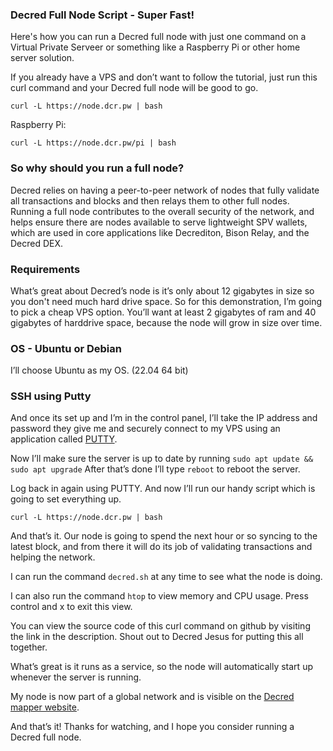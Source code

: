 ### Decred Full Node Script - Super Fast!

Here's how you can run a Decred full node with just one command on a Virtual Private Serveer or something like a Raspberry Pi or other home server solution.

If you already have a VPS and don’t want to follow the tutorial, just run this curl command and your Decred full node will be good to go.

`curl -L https://node.dcr.pw | bash`

Raspberry Pi:

`curl -L https://node.dcr.pw/pi | bash`

### So why should you run a full node?

Decred relies on having a peer-to-peer network of nodes that fully validate all transactions and blocks and then relays them to other full nodes. Running a full node contributes to the overall security of the network, and helps ensure there are nodes available to serve lightweight SPV wallets, which are used in core applications like Decrediton, Bison Relay, and the Decred DEX.

### Requirements

What’s great about Decred’s node is it’s only about 12 gigabytes in size so you don't need much hard drive space. So for this demonstration, I’m going to pick a cheap VPS option. You’ll want at least 2 gigabytes of ram and 40 gigabytes of harddrive space, because the node will grow in size over time.

### OS - Ubuntu or Debian

I’ll choose Ubuntu as my OS. (22.04 64 bit)

### SSH using Putty

And once its set up and I’m in the control panel, I’ll take the IP address and password they give me and securely connect to my VPS using an application called [PUTTY](https://putty.org/).

Now I’ll make sure the server is up to date by running `sudo apt update && sudo apt upgrade` After that’s done I’ll type `reboot` to reboot the server.

Log back in again using PUTTY. And now I’ll run our handy script which is going to set everything up.

`curl -L https://node.dcr.pw | bash`

And that’s it. Our node is going to spend the next hour or so syncing to the latest block, and from there it will do its job of validating transactions and helping the network.

I can run the command `decred.sh` at any time to see what the node is doing.

I can also run the command `htop` to view memory and CPU usage. Press control and x to exit this view.

You can view the source code of this curl command on github by visiting the link in the description. Shout out to Decred Jesus for putting this all together.

What’s great is it runs as a service, so the node will automatically start up whenever the server is running.

My node is now part of a global network and is visible on the [Decred mapper website](https://nodes.jholdstock.uk/).

And that’s it! Thanks for watching, and I hope you consider running a Decred full node.
